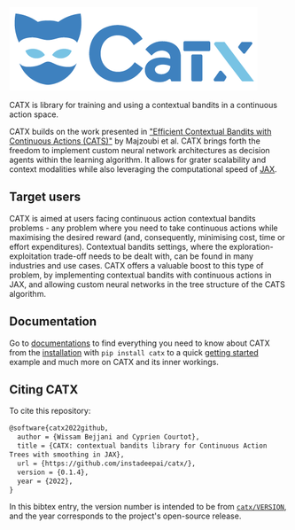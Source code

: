 ![Logo_CatX_Final_PNG](docs/img/Logo_CatX_Final_PNG.png)

CATX is library for training and using a contextual bandits in a continuous action space.

CATX builds on the work presented in
["Efficient Contextual Bandits with Continuous Actions (CATS)"](https://arxiv.org/pdf/2006.06040.pdf) by Majzoubi et al.
CATX brings forth the freedom to implement custom neural network architectures
as decision agents within the learning algorithm.
It allows for grater scalability and context modalities while
also leveraging the computational speed of [JAX](https://github.com/google/jax).

## Target users
CATX is aimed at users facing continuous action contextual bandits problems - any problem where you need to take
continuous actions while maximising the desired reward (and, consequently, minimising cost, time or effort expenditures).
Contextual bandits settings, where the exploration-exploitation trade-off needs to be dealt with,
can be found in many industries and use cases.
CATX offers a valuable boost to this type of problem, by implementing contextual bandits with continuous actions in JAX,
and allowing custom neural networks in the tree structure of the CATS algorithm.



## Documentation
Go to [documentations](https://catx.readthedocs.io/en/latest/)
to find everything you need to know about CATX
from the [installation](https://catx.readthedocs.io/en/latest/installation/) with `pip install catx`
to a quick [getting started](https://catx.readthedocs.io/en/latest/getting_started/) example
and much more on CATX and its inner workings.


## Citing CATX
To cite this repository:

```
@software{catx2022github,
  author = {Wissam Bejjani and Cyprien Courtot},
  title = {CATX: contextual bandits library for Continuous Action Trees with smoothing in JAX},
  url = {https://github.com/instadeepai/catx/},
  version = {0.1.4},
  year = {2022},
}
```

In this bibtex entry, the version number is intended to be from
[`catx/VERSION`](https://github.com/instadeepai/catx/blob/main/catx/VERSION),
and the year corresponds to the project's open-source release.
